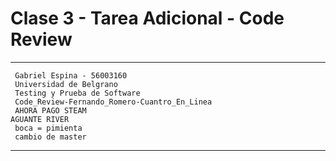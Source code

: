 # Clase 3 - Tarea Adicional - Code Review
---------------------------------------------------
     Gabriel Espina - 56003160
     Universidad de Belgrano
     Testing y Prueba de Software
     Code_Review-Fernando_Romero-Cuantro_En_Linea
     AHORA PAGO STEAM
	AGUANTE RIVER 
     boca = pimienta
     cambio de master
---------------------------------------------------
